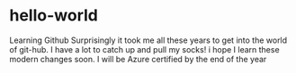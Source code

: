 # hello-world
Learning Github
Surprisingly it took me all these years to get into the world of git-hub. I have a lot to catch up and pull my socks!  i hope I learn these modern changes soon.  I will be Azure certified by the end of the year
